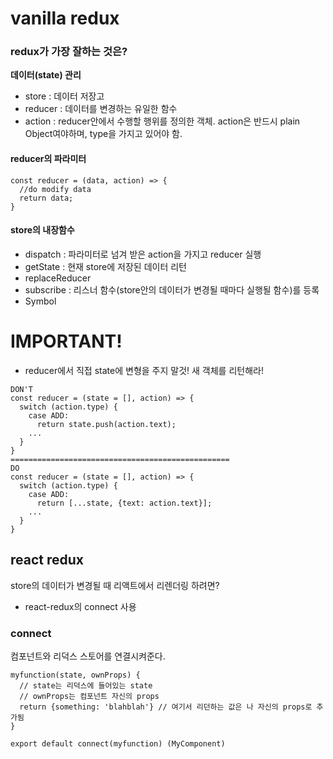 # vanilla redux

### redux가 가장 잘하는 것은?

<b>데이터(state) 관리</b>

- store : 데이터 저장고
- reducer : 데이터를 변경하는 유일한 함수
- action : reducer안에서 수행할 행위를 정의한 객체. action은 반드시 plain Object여야하며, type을 가지고 있어야 함.

#### reducer의 파라미터

```
const reducer = (data, action) => {
  //do modify data
  return data;
}
```

#### store의 내장함수

- dispatch : 파라미터로 넘겨 받은 action을 가지고 reducer 실행
- getState : 현재 store에 저장된 데이터 리턴
- replaceReducer
- subscribe : 리스너 함수(store안의 데이터가 변경될 때마다 실행될 함수)를 등록
- Symbol

# IMPORTANT!

- reducer에서 직접 state에 변형을 주지 말것! 새 객체를 리턴해라!

```
DON'T
const reducer = (state = [], action) => {
  switch (action.type) {
    case ADD:
      return state.push(action.text);
    ...
  }
}
=================================================
DO
const reducer = (state = [], action) => {
  switch (action.type) {
    case ADD:
      return [...state, {text: action.text}];
    ...
  }
}
```

## react redux

store의 데이터가 변경될 때 리액트에서 리렌더링 하려면?

- react-redux의 connect 사용

### connect

컴포넌트와 리덕스 스토어를 연결시켜준다.

```
myfunction(state, ownProps) {
  // state는 리덕스에 들어있는 state
  // ownProps는 컴포넌트 자신의 props
  return {something: 'blahblah'} // 여기서 리던하는 값은 나 자신의 props로 추가됨
}

export default connect(myfunction) (MyComponent)
```
